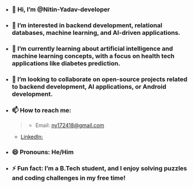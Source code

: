 - ### 👋 Hi, I’m @Nitin-Yadav-developer
- ### 👀 I’m interested in backend development, relational databases, machine learning, and AI-driven applications.
- ### 🌱 I’m currently learning about artificial intelligence and machine learning concepts, with a focus on health tech applications like diabetes prediction.
- ### 💞️ I’m looking to collaborate on open-source projects related to backend development, AI applications, or Android development.
- ### 📫 How to reach me:
    > - Email: ny172418@gmail.com
    - [LinkedIn:]( http://www.linkedin.com/in/nitinyadav-dev)
- ### 😄 Pronouns: He/Him
- ### ⚡ Fun fact: I’m a B.Tech student, and I enjoy solving puzzles and coding challenges in my free time!


<!---
Nitin-Yadav-developer/Nitin-Yadav-developer is a ✨ special ✨ repository because its `README.md` (this file) appears on your GitHub profile.
You can click the Preview link to take a look at your changes.
--->
